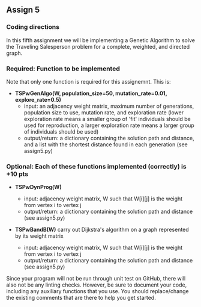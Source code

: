 ## Assign 5

### Coding directions

In this fifth assignment we will be implementing a Genetic Algorithm to solve
the Traveling Salesperson problem for a complete, weighted, and directed graph. 

### Required: Function to be implemented

Note that only one function is required for this assignemnt. This is: 


* __TSPwGenAlgo(W, population_size=50, mutation_rate=0.01, explore_rate=0.5)__
  * input: an adjacency weight matrix, maximum number of generations, population
    size to use, mutation rate, and exploration rate (lower exploration rate
    means a smaller group of 'fit' individuals should be used for reproduction,
    a larger exploration rate means a larger group of individuals should be used)
  * output/return: a dictionary containing the solution path and distance, and
    a list with the shortest distance found in each generation (see assign5.py) 

### Optional: Each of these functions implemented (correctly) is +10 pts

* __TSPwDynProg(W)__ 
  * input: adjacency weight matrix, W such that W[i][j] is the weight from vertex i to vertex j
  * output/return: a dictionary containing the solution path and distance (see assign5.py) 

* __TSPwBandB(W)__ carry out Dijkstra's algorithm on a graph represented by its weight matrix
  * input: adjacency weight matrix, W such that W[i][j] is the weight from vertex i to vertex j
  * output/return: a dictionary containing the solution path and distance (see assign5.py) 


Since your program will not be run through unit test on GitHub, there will also
not be any linting checks. However, be sure to document your code, including any
auxiliary functions that you use. You should replace/change the existing
comments that are there to help you get started. 


